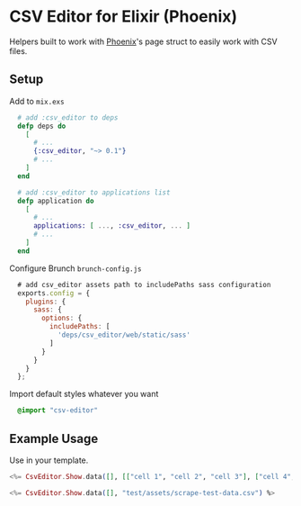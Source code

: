 # CSV Editor for Elixir (Phoenix)

Helpers built to work with [Phoenix](http://www.phoenixframework.org)'s page struct to easily work with CSV files.

## Setup

Add to `mix.exs`

```elixir
  # add :csv_editor to deps
  defp deps do
    [
      # ...
      {:csv_editor, "~> 0.1"}
      # ...
    ]
  end

  # add :csv_editor to applications list
  defp application do
    [
      # ...
      applications: [ ..., :csv_editor, ... ]
      # ...
    ]
  end
```

Configure Brunch `brunch-config.js`

```javascript
  # add csv_editor assets path to includePaths sass configuration
  exports.config = {
    plugins: {
      sass: {
        options: {
          includePaths: [
            'deps/csv_editor/web/static/sass'
          ]
        }
      }
    }
  };
```

Import default styles whatever you want

```sass
  @import "csv-editor"
```

## Example Usage

Use in your template.

```elixir
<%= CsvEditor.Show.data([], [["cell 1", "cell 2", "cell 3"], ["cell 4", "cell 5", "cell 6"]], ["col 1", "col 2", "col 3"]) %>

<%= CsvEditor.Show.data([], "test/assets/scrape-test-data.csv") %>
```
